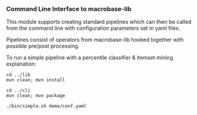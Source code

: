 ### Command Line Interface to macrobase-lib

This module supports creating standard pipelines 
which can then be called from the command line with
configuration parameters set in yaml files.

Pipelines consist of operators from macrobase-lib
hooked together with possible pre/post processing.

To run a simple pipeline with a percentile classifier
& itemset mining explanation:

```
cd ../lib
mvn clean; mvn install

cd ../cli
mvn clean; mvn package

./bin/simple.sh demo/conf.yaml
```
